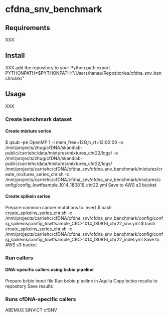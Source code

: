# cfdna_snv_benchmark

## Requirements

XXX

## Install

XXX
add the repository to your Python path
export PYTHONPATH=$PYTHONPATH:"/Users/hanae/Repositories/cfdna_snv_benchmark/"

## Usage

XXX

### Create benchmark dataset

#### Create mixture series

$ qsub -pe OpenMP 1 -l mem_free=12G,h_rt=12:00:00 -o /mnt/projects/zhug/cfDNA/skandlab-public/carriehc/data/mixtures/mixtures_chr22/logs/ -e /mnt/projects/zhug/cfDNA/skandlab-public/carriehc/data/mixtures/mixtures_chr22/logs/ /mnt/projects/carriehc/cfDNA/cfdna_snv/cfdna_snv_benchmark/mixtures/create_mixtures_series_chr.sh -c /mnt/projects/carriehc/cfDNA/cfdna_snv/cfdna_snv_benchmark/mixtures/config/config_lowtfsample_1014_180816_chr22.yml
Save to AWS s3 bucket

#### Create spikein series

Prepare common cancer mutations to insert
$ bash create_spikeins_series_chr.sh -c /mnt/projects/carriehc/cfDNA/cfdna_snv/cfdna_snv_benchmark/config/config_spikeins/config_lowtfsample_CRC-1014_180816_chr22_snv.yml
$ bash create_spikeins_series_chr.sh -c /mnt/projects/carriehc/cfDNA/cfdna_snv/cfdna_snv_benchmark/config/config_spikeins/config_lowtfsample_CRC-1014_180816_chr22_indel.yml
Save to AWS s3 bucket

### Run callers

#### DNA-specific callers using bcbio pipeline

Prepare bcbio input file
Run bcbio pipeline in Aquila
Copy bcbio results to repository 
Save results

### Runs cfDNA-specific callers 

ABEMUS
SiNVICT
cfSNV

